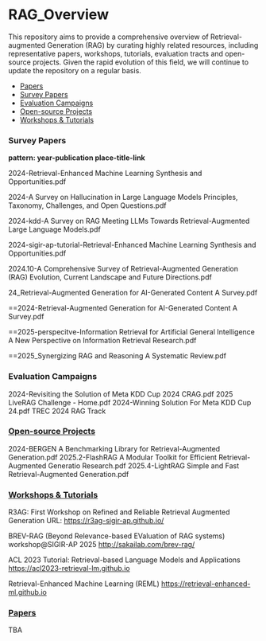 # RAG_Overview

This repository aims to provide a comprehensive overview of Retrieval-augmented Generation (RAG) by curating highly related resources, including representative papers, workshops, tutorials, evaluation tracts and open-source projects.
Given the rapid evolution of this field, we will continue to update the repository on a regular basis.

- <a href="#ps">Papers</a>
- <a href="#sp">Survey Papers</a>
- <a href="#ec">Evaluation Campaigns</a>
- <a href="#op">Open-source Projects</a>
- <a href="#wt">Workshops & Tutorials</a>

### <a name="sp"></a>Survey Papers

**pattern: year-publication place-title-link**

2024-Retrieval-Enhanced Machine Learning Synthesis and Opportunities.pdf

2024-A Survey on Hallucination in Large Language Models Principles, Taxonomy, Challenges, and Open Questions.pdf

2024-kdd-A Survey on RAG Meeting LLMs Towards Retrieval-Augmented Large Language Models.pdf

2024-sigir-ap-tutorial-Retrieval-Enhanced Machine Learning Synthesis and Opportunities.pdf

2024.10-A Comprehensive Survey of Retrieval-Augmented Generation (RAG) Evolution, Current Landscape and Future Directions.pdf

24_Retrieval-Augmented Generation for AI-Generated Content A Survey.pdf

==2024-Retrieval-Augmented Generation for AI-Generated Content A Survey.pdf

==2025-perspecitve-Information Retrieval for Artificial General Intelligence A New Perspective on Information Retrieval Research.pdf

==2025_Synergizing RAG and Reasoning A Systematic Review.pdf

### <a name="ec"></a>Evaluation Campaigns
2024-Revisiting the Solution of Meta KDD Cup 2024 CRAG.pdf
2025 LiveRAG Challenge - Home.pdf
2024-Winning Solution For Meta KDD Cup 24.pdf
TREC 2024 RAG Track

### <a name="op"></a>[Open-source Projects]()
2024-BERGEN A Benchmarking Library for Retrieval-Augmented Generation.pdf
2025.2-FlashRAG A Modular Toolkit for Efficient Retrieval-Augmented Generatio Research.pdf
2025.4-LightRAG Simple and Fast Retrieval-Augmented Generation.pdf

### <a name="wt"></a>[Workshops & Tutorials]()
R3AG: First Workshop on Refined and Reliable Retrieval Augmented Generation
URL: https://r3ag-sigir-ap.github.io/

BREV-RAG (Beyond Relevance-based EValuation of RAG systems) workshop@SIGIR-AP 2025
http://sakailab.com/brev-rag/

ACL 2023 Tutorial: Retrieval-based Language Models and Applications
https://acl2023-retrieval-lm.github.io

Retrieval-Enhanced Machine Learning (REML)
https://retrieval-enhanced-ml.github.io


### <a name="ps"></a>[Papers]()
TBA
